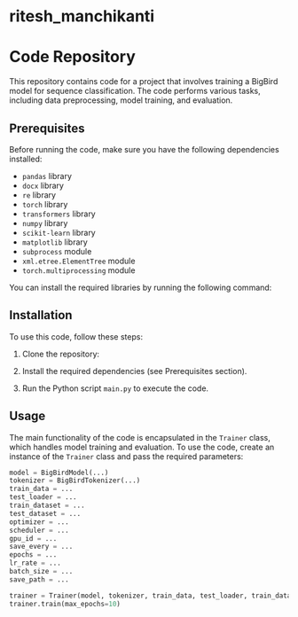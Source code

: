 # ritesh_manchikanti
# Code Repository

This repository contains code for a project that involves training a BigBird model for sequence classification. The code performs various tasks, including data preprocessing, model training, and evaluation.

## Prerequisites

Before running the code, make sure you have the following dependencies installed:

- `pandas` library
- `docx` library
- `re` library
- `torch` library
- `transformers` library
- `numpy` library
- `scikit-learn` library
- `matplotlib` library
- `subprocess` module
- `xml.etree.ElementTree` module
- `torch.multiprocessing` module

You can install the required libraries by running the following command:


## Installation

To use this code, follow these steps:

1. Clone the repository:



2. Install the required dependencies (see Prerequisites section).

3. Run the Python script `main.py` to execute the code.

## Usage

The main functionality of the code is encapsulated in the `Trainer` class, which handles model training and evaluation. To use the code, create an instance of the `Trainer` class and pass the required parameters:

```python
model = BigBirdModel(...)
tokenizer = BigBirdTokenizer(...)
train_data = ...
test_loader = ...
train_dataset = ...
test_dataset = ...
optimizer = ...
scheduler = ...
gpu_id = ...
save_every = ...
epochs = ...
lr_rate = ...
batch_size = ...
save_path = ...

trainer = Trainer(model, tokenizer, train_data, test_loader, train_dataset, test_dataset, optimizer, scheduler, gpu_id, save_every, epochs, lr_rate, batch_size, save_path)
trainer.train(max_epochs=10)

